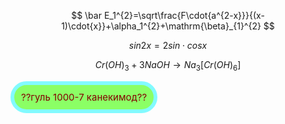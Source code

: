$$ \bar E_1^{2}=\sqrt\frac{F\cdot{a^{2-x}}}{(x-1)\cdot{x}}+\alpha_1^{2}+\mathrm{\beta}_{1}^{2} $$

$$ sin2x = 2sin\cdot cosx $$

$$ Cr(OH)_3+3NaOH \to Na_3[Cr(OH)_6] $$

<style>
.button_1670306552410 {
    display: inline-block !important;
    text-decoration: none !important;
    background-color: #8bff65 !important;
    color: #840000 !important;
    border: 6px solid #82faff !important;
    border-radius: 38px !important;
    font-size: 15px !important;
    padding: 10px 11px !important; 
    transition: all 0.2s ease !important;
}
.button_1670306552410:hover{
    text-decoration: none !important; 
    background-color: #000000 !important;
    color: #ff4343 !important;
    border-color: #c60000 !important;
}
</style>
<a href="https://github.com/degdan2004/degtyarev_danila.051/blob/main/readme.md" class="button_1670306552410" target="_blank">
  ??гуль 1000-7 канекимод??
</a>
